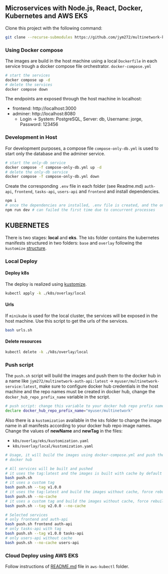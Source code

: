 ## Microservices with Node.js, React, Docker, Kubernetes and AWS EKS
Clone this project with the following command:
```bash
git clone --recurse-submodules https://github.com/jym272/multinetwork-k8s.git
```
### Using Docker compose
The images are build in the host machine using a local `Dockerfile` in each service
trough a docker compose file orchestrator. `docker-compose.yml`
```bash
# start the services
docker compose up -d
# delete the services
docker compose down
```
The endpoints are exposed through the host machine in localhost:
- frontend: http://localhost:3000
- adminer:  http://localhost:8080
  - Login -> System: PostgreSQL, Server: db, Username: jorge, Password: 123456

### Development in Host
For development purposes, a compose file `compose-only-db.yml` is used to start only
the database and the adminer service.

```bash
# start the only-db service
docker compose -f compose-only-db.yml up -d
# delete the only-db service
docker compose -f compose-only-db.yml down
```
Create the corresponding `.env` file in each folder (see Readme.md) `auth-api`, `frontend`, 
`tasks-api`, `users-api` and `frontend` and install dependencies.
```bash
npm i
# once the dependencies are installed, .env file is created, and the only-db service is running
npm run dev # can failed the first time due to concurrent processes
``` 

## KUBERNETES

There is two stages: **local** and **eks**. The `k8s` folder contains the kubernetes manifests
structured in two folders: `base` and `overlay` following the `kustomize` [structure](https://kubernetes.io/docs/tasks/manage-kubernetes-objects/kustomization/#bases-and-overlays).

### Local Deploy
#### Deploy k8s
The deploy is realized using [kustomize](https://kubernetes.io/docs/tasks/manage-kubernetes-objects/kustomization/).
```bash
kubectl apply -k ./k8s/overlay/local
```
#### Urls
If `minikube` is used for the local cluster, the services will be exposed in the host machine.
Use this script to get the urls of the services.
```bash
bash urls.sh
```

#### Delete resources
```bash
kubectl delete -k ./k8s/overlay/local
```
### Push script
The `push.sh` script will build the images and push them to the docker hub in a name
like `jym272/multinetwork-auth-api:latest` -> `myuser/multinetwork-service:latest`, 
make sure to configure docker hub credentials in the host machine and the repo names must be 
created in docker hub, change the `docker_hub_repo_prefix_name` variable in the script.

```bash
# push script: change this variable to your docker hub repo prefix name
declare docker_hub_repo_prefix_name="myuser/multinetwork"
```
Also there is a `kustomization` available in the `k8s` folder to change the image name in all 
manifests according to your docker hub repo image names. Change the values of **newName**
and **newTag** in the files:
- `k8s/overlay/eks/kustomization.yaml`
- `k8s/overlay/local/kustomization.yaml`

```bash
# Usage, it will build the images using docker-compose.yml and push them to 
# docker hub

# All services will be built and pushed
# it uses the tag:latest and the images is built with cache by default
bash push.sh 
# it uses a custom tag
bash push.sh --tag v1.0.0
# it uses the tag:latest and build the images without cache, force rebuild
bash push.sh --no-cache
# it uses a custom tag and build the images without cache, force rebuild
bash push.sh --tag v2.0.0 --no-cache

# Selected services
# only frontend and auth-api
bash push.sh frontend auth-api
# only tasks-api with tag
bash push.sh --tag v1.0.0 tasks-api
# only users-api without cache
bash push.sh --no-cache users-api
```


### Cloud Deploy using AWS EKS
Follow instructions of [README.md](./aws-eks/README.md) file in `aws-kubectl` folder.